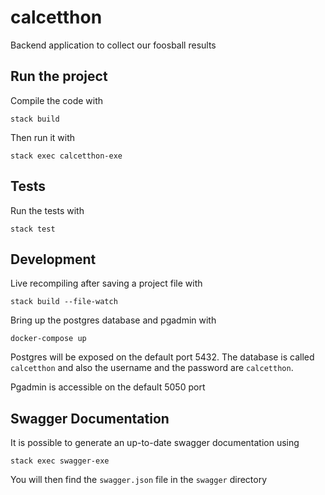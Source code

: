 # calcetthon

Backend application to collect our foosball results

## Run the project

Compile the code with

```
stack build
```

Then run it with

```
stack exec calcetthon-exe
```

## Tests

Run the tests with

```
stack test
```

## Development

Live recompiling after saving a project file with

```
stack build --file-watch
```

Bring up the postgres database and pgadmin with

```
docker-compose up
```

Postgres will be exposed on the default port 5432. The database is called `calcetthon` and also the username and the password are `calcetthon`.

Pgadmin is accessible on the default 5050 port

## Swagger Documentation

It is possible to generate an up-to-date swagger documentation using

```
stack exec swagger-exe
```

You will then find the `swagger.json` file in the `swagger` directory
